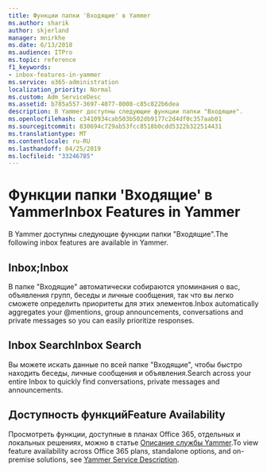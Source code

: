```yaml
---
title: Функции папки 'Входящие' в Yammer
ms.author: sharik
author: skjerland
manager: mnirkhe
ms.date: 6/13/2018
ms.audience: ITPro
ms.topic: reference
f1_keywords:
- inbox-features-in-yammer
ms.service: o365-administration
localization_priority: Normal
ms.custom: Adm_ServiceDesc
ms.assetid: b785a557-3697-4077-8008-c85c822b6dea
description: В Yammer доступны следующие функции папки "Входящие".
ms.openlocfilehash: c3410934cab503b502db9177c2d4df0c357aab01
ms.sourcegitcommit: 830694c729ab53fcc8518b0cdd5322b322514431
ms.translationtype: MT
ms.contentlocale: ru-RU
ms.lasthandoff: 04/25/2019
ms.locfileid: "33246785"
---
```

# <a name="inbox-features-in-yammer"></a><span data-ttu-id="efd25-103">Функции папки 'Входящие' в Yammer</span><span class="sxs-lookup"><span data-stu-id="efd25-103">Inbox Features in Yammer</span></span>

<span data-ttu-id="efd25-104">В Yammer доступны следующие функции папки "Входящие".</span><span class="sxs-lookup"><span data-stu-id="efd25-104">The following inbox features are available in Yammer.</span></span>
  
## <a name="inbox"></a><span data-ttu-id="efd25-105">Inbox;</span><span class="sxs-lookup"><span data-stu-id="efd25-105">Inbox</span></span>
<span data-ttu-id="efd25-106"><a name="bkmk_Inbox"> </a></span><span class="sxs-lookup"><span data-stu-id="efd25-106"></span></span>

<span data-ttu-id="efd25-107">В папке "Входящие" автоматически собираются упоминания о вас, объявления групп, беседы и личные сообщения, так что вы легко сможете определить приоритеты для этих элементов.</span><span class="sxs-lookup"><span data-stu-id="efd25-107">Inbox automatically aggregates your @mentions, group announcements, conversations and private messages so you can easily prioritize responses.</span></span>
  
## <a name="inbox-search"></a><span data-ttu-id="efd25-108">Inbox Search</span><span class="sxs-lookup"><span data-stu-id="efd25-108">Inbox Search</span></span>
<span data-ttu-id="efd25-109"><a name="bkmk_InboxSearch"> </a></span><span class="sxs-lookup"><span data-stu-id="efd25-109"></span></span>

<span data-ttu-id="efd25-110">Вы можете искать данные по всей папке "Входящие", чтобы быстро находить беседы, личные сообщения и объявления.</span><span class="sxs-lookup"><span data-stu-id="efd25-110">Search across your entire Inbox to quickly find conversations, private messages and announcements.</span></span>
  
## <a name="feature-availability"></a><span data-ttu-id="efd25-111">Доступность функций</span><span class="sxs-lookup"><span data-stu-id="efd25-111">Feature Availability</span></span>
<span data-ttu-id="efd25-112"><a name="bkmk_InboxSearch"> </a></span><span class="sxs-lookup"><span data-stu-id="efd25-112"></span></span>

<span data-ttu-id="efd25-113">Просмотреть функции, доступные в планах Office 365, отдельных и локальных решениях, можно в статье [Описание службы Yammer](yammer-service-description.md).</span><span class="sxs-lookup"><span data-stu-id="efd25-113">To view feature availability across Office 365 plans, standalone options, and on-premise solutions, see [Yammer Service Description](yammer-service-description.md).</span></span>
  

